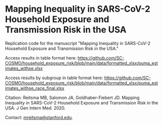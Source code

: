 # Mapping Inequality in SARS-CoV-2 Household Exposure and Transmission Risk in the USA
Replication code for the manuscript "Mapping Inequality in SARS-CoV-2 Household Exposure and Transmission Risk in the USA."

Access results in table format here: https://github.com/SC-COSMO/household_exposure_risk/blob/main/data/formatted_xlsx/puma_estimates_withse.xlsx

Access results by subgroup in table format here: https://github.com/SC-COSMO/household_exposure_risk/blob/main/data/formatted_xlsx/puma_estimates_withse_race_final.xlsx

Citation: Reitsma MB, Salomon JA, Goldhaber-Fiebert JD. Mapping Inequality in SARS-CoV-2 Household Exposure and Transmission Risk in the USA. J Gen Intern Med. 2020.

Contact: mreitsma@stanford.edu.
